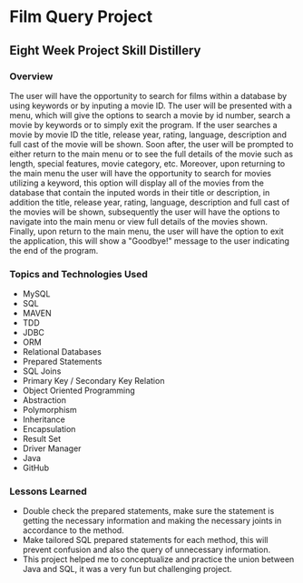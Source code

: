 # Film Query Project

## Eight Week Project Skill Distillery

### Overview
The user will have the opportunity to search for films within a database by using keywords or by inputing a movie ID. The user will be presented with a menu, which will give the options to search a movie by id number, search a movie by keywords or to simply exit the program. If the user searches a movie by movie ID the title, release year, rating, language, description and  full cast of the movie will be shown. Soon after, the user will be prompted to either return to the main menu or to see the full details of the movie such as length, special features, movie category, etc. Moreover, upon returning to the main menu the user will have the opportunity to search for movies utilizing a keyword, this option will display all of the movies from the database that contain the inputed words in their title or description, in addition the title, release year, rating, language, description and full cast of the movies will be shown, subsequently the user will have the options to navigate into the main menu or view full details of the movies shown. Finally, upon return to the main menu, the user will have the option to exit the application, this will show a "Goodbye!" message to the user indicating the end of the program.

### Topics and Technologies Used
- MySQL
- SQL
- MAVEN
- TDD
- JDBC
- ORM
- Relational Databases
- Prepared Statements
- SQL Joins
- Primary Key / Secondary Key Relation
- Object Oriented Programming
- Abstraction
- Polymorphism
- Inheritance
- Encapsulation
- Result Set
- Driver Manager
- Java
- GitHub

### Lessons Learned
- Double check the prepared statements, make sure the statement is getting the necessary information and making the necessary joints in accordance to the method.
- Make tailored SQL prepared statements for each method, this will prevent confusion and also the query of unnecessary information.
- This project helped me to conceptualize and practice the union between Java and SQL, it was a very fun but challenging project. 
